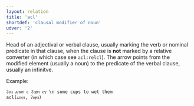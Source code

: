 ```yaml
---
layout: relation
title: 'acl'
shortdef: 'clausal modifier of noun'
udver: '2'
---
```


Head of an adjectival or verbal clause, usually marking the verb or nominal predicate in that clause, when the clause is **not** marked by a relative converter (in which case see `acl:relcl`). The arrow points from the modified element (usually a noun) to the predicate of the verbal clause, usually an infinitve.

Example:

~~~ sdparse
ϩⲉⲛ ⲁⲡⲟⲧ ⲉ ϩⲟⲣⲡ ⲟⲩ \n some cups to wet them
acl(ⲁⲡⲟⲧ, ϩⲟⲣⲡ)
~~~

<!-- Interlanguage links updated Po 6. listopadu 2023, 21:42:14 CET -->
